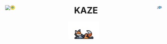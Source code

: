 <div>
  
  <!--  卡片  -->
  <a href="https://github.com/kaze-k/kaze-k"><img align="left" src="https://github-readme-stats.vercel.app/api?username=kaze-k&show_icons=true&theme=panda&include_all_commits=true&count_private=true" /></a>
  
  <!--  标题  -->
  <h1 align="center">
    <img width="3%" align="left" src="./img/header-left.svg">
    KAZE
    <img width="3%" align="right" src="./img/header-right.svg">
  </h1>
  
  <!--  gif图片  -->
  <div align="center">
    <img width="20%" src="./img/anime-2.gif">
  </div>

</div>
